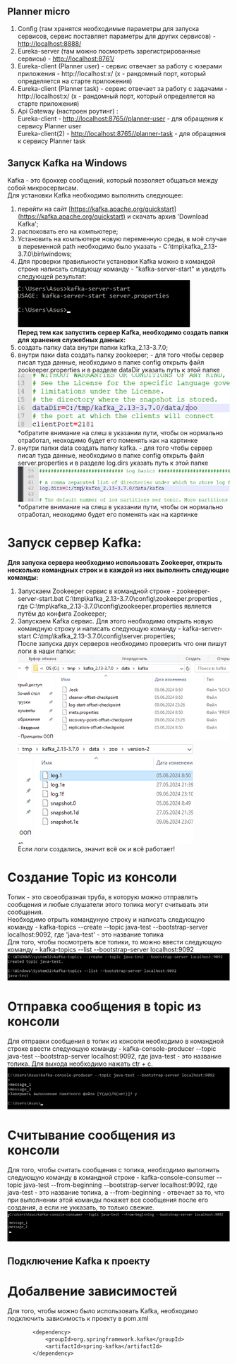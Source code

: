 ## Planner micro

1) Config (там хранятся необходимые параметры для запуска сервисов, сервис поставляет параметры для других
   сервисов) - [http://localhost:8888/](http://localhost:8888/)
2) Eureka-server (там можно посмотреть зарегистрированные сервисы) - [http://localhost:8761/](http://localhost:8761/)
2) Eureka-client (Planner user) - сервис отвечает за работу с юзерами приложения - http://localhost:x/ (х - рандомный
   порт, который определяется на старте приложения)
3) Eureka-client (Planner task) - сервис отвечает за работу с задачами - http://localhost:x/ (х - рандомный порт,
   который определяется на старте приложения)
4) Api Gateway (настроен роутинг) :  
   Eureka-client - [http://localhost:8765//planner-user](http://localhost:8765//planner-user) - для обращения к сервису
   Planner user   
   Eureka-client(2) - [http://localhost:8765//planner-task](http://localhost:8765//planner-task) - для обращения к
   сервису Planner task

## Запуск Kafka на Windows

Kafka - это броккер сообщений, который позволяет общаться между собой микросервисам.    
Для установки Kafka необходимо выполнить следующее:
1) перейти на сайт [https://kafka.apache.org/quickstart](https://kafka.apache.org/quickstart) и скачать архив 'Download
   Kafka';
2) распоковать его на компьютере;
3) Установить на компьютере новую переменную среды, в моё случае в переменной path необходимо было указать - C:\tmp\kafka_2.13-3.7.0\bin\windows;
4) Для проверки правильности установки Kafka можно в командой строке написать следующу команду - "kafka-server-start" и увидеть следующей результат:  
   ![img.png](img.png)   
   **Перед тем как запустить сервер Kafka, необходимо создать папки для хранения служебных данных:**
1) создать папку data внутри папки kafka_2.13-3.7.0;
2) внутри паки data создать папку zookeeper; - для того чтобы сервер писал туда данные, необходимо в папке config открыть файл zookeeper.properties и в разделе dataDir указать путь к этой папке   
   ![img_1.png](img_1.png)   
   *обратите внимание на слеш в указании пути, чтобы он нормально отработал, неоходимо будет его поменять как на картинке
3) внутри папки data создать папку kafka. - для того чтобы сервер писал туда данные, необходимо в папке config открыть файл server.properties и в разделе log.dirs указать путь к этой папке   
   ![img_2.png](img_2.png)   
   *обратите внимание на слеш в указании пути, чтобы он нормально отработал, неоходимо будет его поменять как на картинке
# Запуск сервер Kafka:
**Для запуска сервера необходимо использовать Zookeeper, открыть несколько командных строк и в каждой из них выполнить следующие команды:**
1) Запускаем Zookeeper сервис в командной строке - zookeeper-server-start.bat C:\tmp\kafka_2.13-3.7.0\config\zookeeper.properties , где C:\tmp\kafka_2.13-3.7.0\config\zookeeper.properties является путём до конфига Zookeeper;
2) Запускаем Kafka сервис. Для этого необходимо открыть новую командную строку и написать следующую команду - kafka-server-start C:\tmp\kafka_2.13-3.7.0\config\server.properties;   
   После запуска двух серверов необходимо проверить что они пишут логи в наши папки:   
   ![img_3.png](img_3.png)![img_4.png](img_4.png)   
   Если логи создались, значит всё ок и всё работает!
# Создание Topic из консоли
Топик - это своеобразная труба, в которую можно отправлять сообщения и любые слушатели этого топика могут считывать эти сообщения.   
Необходимо отрыть командуную строку и написать следующую команду - kafka-topics --create --topic java-test --bootstrap-server localhost:9092, где 'java-test' - это название топика   
Для того, чтобы посмотреть все топики, то можно ввести следующую команду - kafka-topics --list --bootstrap-server localhost:9092   
![img_6.png](img_6.png)   
# Отправка сообщения в topic из консоли
Для отправки сообщения в топик из консоли необходимо в командной строке ввести следующую команду - kafka-console-producer --topic java-test --bootstrap-server localhost:9092, где java-test - это название топика. Для выхода необходимо нажать ctr + c.   
![img_5.png](img_5.png)   
# Считывание сообщения из консоли   
Для того, чтобы считать сообщения с топика, необходимо выполнить следующую команду в командной строке - kafka-console-consumer --topic java-test --from-beginning --bootstrap-server localhost:9092, где java-test - это название топика, а --from-beginning - отвечает за то, что при выполнении этой команды покажет все сообщения после его создания, а если не укказать, то только свежие.   
![img_7.png](img_7.png)

## Подключение Kafka к проекту
# Добалвение зависимостей
Для того, чтобы можно было использовать Kafka, необходимо подключить зависимость к проекту в pom.xml

```
        <dependency>
            <groupId>org.springframework.kafka</groupId>
            <artifactId>spring-kafka</artifactId>
        </dependency>
```


   



